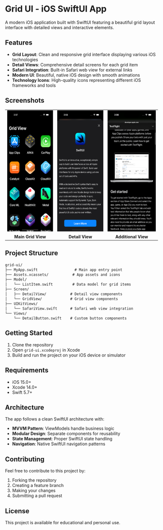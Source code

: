 # Grid UI - iOS SwiftUI App

A modern iOS application built with SwiftUI featuring a beautiful grid layout interface with detailed views and interactive elements.

## Features

- **Grid Layout**: Clean and responsive grid interface displaying various iOS technologies
- **Detail Views**: Comprehensive detail screens for each grid item
- **Safari Integration**: Built-in Safari web view for external links
- **Modern UI**: Beautiful, native iOS design with smooth animations
- **Technology Icons**: High-quality icons representing different iOS frameworks and tools

## Screenshots

<table>
  <tr>
    <td><img src="preview/p1.png" alt="Main Grid View" height="400"/></td>
    <td><img src="preview/p2.png" alt="Detail View" height="400"/></td>
    <td><img src="preview/p3.png" alt="Additional View" height="400"/></td>
  </tr>
  <tr>
    <td align="center"><b>Main Grid View</b></td>
    <td align="center"><b>Detail View</b></td>
    <td align="center"><b>Additional View</b></td>
  </tr>
</table>

## Project Structure

```
grid-ui/
├── MyApp.swift                 # Main app entry point
├── Assets.xcassets/           # App assets and icons
├── Model/
│   └── ListItem.swift         # Data model for grid items
├── Screen/
│   ├── DetailView/           # Detail view components
│   └── GridView/             # Grid view components
├── UIKitViews/
│   └── SafariView.swift      # Safari web view integration
└── Views/
    └── DetailButton.swift    # Custom button components
```

## Getting Started

1. Clone the repository
2. Open `grid-ui.xcodeproj` in Xcode
3. Build and run the project on your iOS device or simulator

## Requirements

- iOS 15.0+
- Xcode 14.0+
- Swift 5.7+

## Architecture

The app follows a clean SwiftUI architecture with:

- **MVVM Pattern**: ViewModels handle business logic
- **Modular Design**: Separate components for reusability
- **State Management**: Proper SwiftUI state handling
- **Navigation**: Native SwiftUI navigation patterns

## Contributing

Feel free to contribute to this project by:

1. Forking the repository
2. Creating a feature branch
3. Making your changes
4. Submitting a pull request

## License

This project is available for educational and personal use.
